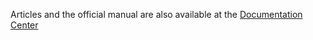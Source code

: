 Articles and the official manual are also available at the [Documentation Center](http://www.pixelwave.org/docs)